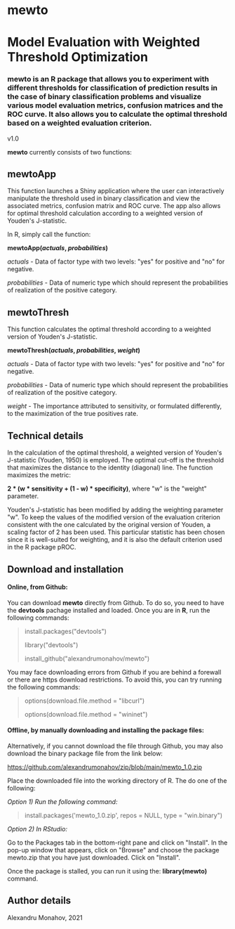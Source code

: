 # mewto
# Model Evaluation with Weighted Threshold Optimization

### mewto is an R package that allows you to experiment with different thresholds for classification of prediction results in the case of binary classification problems and visualize various model evaluation metrics, confusion matrices and the ROC curve. It also allows you to calculate the optimal threshold based on a weighted evaluation criterion.

v1.0

**mewto** currently consists of two functions:

## mewtoApp
This function launches a Shiny application where the user can interactively manipulate the threshold used in binary classification and view the associated metrics, confusion matrix and ROC curve. The app also allows for optimal threshold calculation according to a weighted version of Youden's J-statistic.

In R, simply call the function:

**mewtoApp(_actuals_, _probabilities_)**

_actuals_ - Data of factor type with two levels: "yes" for positive and "no" for negative.

_probabilities_ - Data of numeric type which should represent the probabilities of realization of the positive category.

## mewtoThresh
This function calculates the optimal threshold according to a weighted version of Youden's J-statistic.

**mewtoThresh(_actuals_, _probabilities_, _weight_)**

_actuals_ - Data of factor type with two levels: "yes" for positive and "no" for negative.

_probabilities_ - Data of numeric type which should represent the probabilities of realization of the positive category.

_weight_ - The importance attributed to sensitivity, or formulated differently, to the maximization of the true positives rate.

## Technical details

In the calculation of the optimal threshold, a weighted version of Youden's J-statistic (Youden, 1950) is employed. The optimal cut-off is the threshold that maximizes the distance to the identity (diagonal) line. The function maximizes the metric:

**2 * (w * sensitivity + (1 - w) * specificity)**, where "w" is the "weight" parameter.

Youden's J-statistic has been modified by adding the weighting parameter "w". To keep the values of the modified version of the evaluation criterion consistent with the one calculated by the original version of Youden, a scaling factor of 2 has been used. This particular statistic has been chosen since it is well-suited for weighting, and it is also the default criterion used in the R package pROC.

## Download and installation

#### Online, from Github:

You can download **mewto** directly from Github. To do so, you need to have the **devtools** pachage installed and loaded. Once you are in **R**, run the following commands:

> install.packages("devtools")
> 
> library("devtools")
> 
> install_github("alexandrumonahov/mewto")

You may face downloading errors from Github if you are behind a forewall or there are https download restrictions. To avoid this, you can try running the following commands:

> options(download.file.method = "libcurl")
> 
> options(download.file.method = "wininet")

#### Offline, by manually downloading and installing the package files:

Alternatively, if you cannot download the file through Github, you may also download the binary package file from the link below:

https://github.com/alexandrumonahov/zip/blob/main/mewto_1.0.zip

Place the downloaded file into the working directory of R. The do one of the following:

_Option 1) Run the following command:_

> install.packages('mewto_1.0.zip', repos = NULL, type = "win.binary")

_Option 2) In RStudio:_

Go to the Packages tab in the bottom-right pane and click on "Install". In the pop-up window that appears, click on "Browse" and choose the package mewto.zip that you have just downloaded. Click on "Install".

Once the package is stalled, you can run it using the: **library(mewto)** command.

## Author details

Alexandru Monahov, 2021
